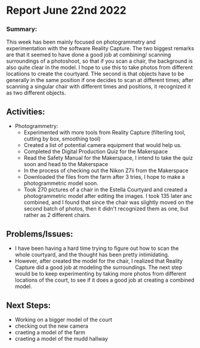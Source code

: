 # Report June 22nd 2022
### Summary: 
This week has been mainly focused on photogrammetry and experimentation with the software Reality Capture. The two biggest remarks are that it seemed to have done a good
job at combining/ scanning surroundings of a photoshoot, so that if you scan a chair, the background is also quite clear in the model. I hope to use this to take photos from different locatiions to create the courtyard.
THe second is that objects have to be generally in the same position if one decides to scan at different times; after scanning a singular chair with different times and positions, it recognized it as two different objects.  
## Activities: 
  * Photogrammetry: 
    * Experimented with more tools from Reality Capture (filterling tool, cutting by box, smoothing tool)
    * Created a list of potential camera equipment that would help us. 
    * Completed the Digital Production Quiz for the Makerspace
    * Read the Safety Manual for the Makerspace, I intend to take the quiz soon and head to the Makerspace
    * In the process of checking out the Nikon Z7ii from the Makerspace
    * Downloaded the files from the farm after 3 tries, I hope to make a photogrammetric model soon. 
    * Took 270 pictures of a chair in the Estella Courtyard and created a photogrammetric model after editing the images. I took 135 later anc combined, and I found that since the chair was slightly moved on the second batch of photos, then it didn't recognized them as one, but rather as 2 different chairs.
## Problems/Issues:
  * I have been having a hard time trying to figure out how to scan the whole courtyard, and the thought has been pretty intimidating. 
  * However, after created the model for the chair, I realized that Reality Capture did a good job at modeling the surroundings. The next step would be to keep experimenting by taking more photos from different locations of the court, to see if it does a good job at creating a combined model.
## Next Steps: 
  * Working on a bigger model of the court
  * checking out the new camera
  * craeting a model of the farm 
  * craeting a model of the mudd hallway
